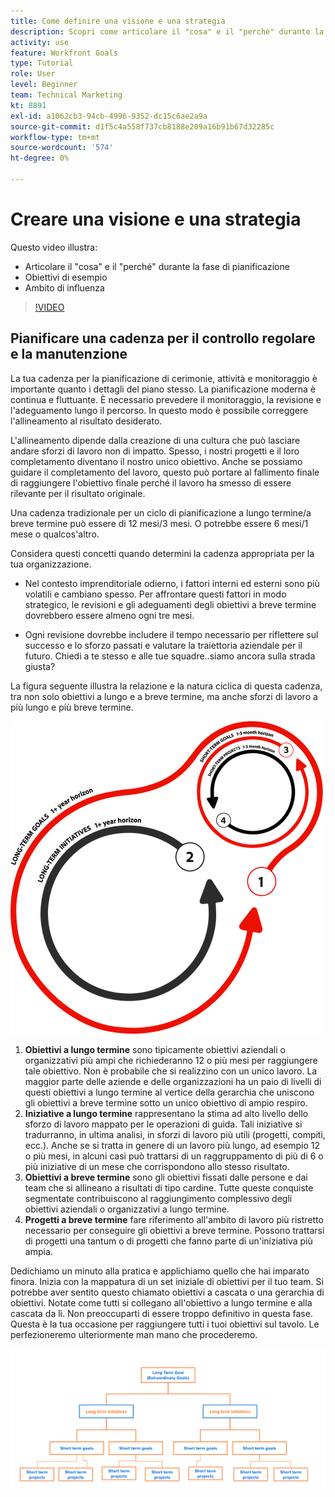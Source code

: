 ```yaml
---
title: Come definire una visione e una strategia
description: Scopri come articolare il "cosa" e il "perché" durante la fase di pianificazione, gli obiettivi di esempio e la portata dell’influenza.
activity: use
feature: Workfront Goals
type: Tutorial
role: User
level: Beginner
team: Technical Marketing
kt: 8891
exl-id: a1062cb3-94cb-4996-9352-dc15c6ae2a9a
source-git-commit: d1f5c4a558f737cb8188e209a16b91b67d32285c
workflow-type: tm+mt
source-wordcount: '574'
ht-degree: 0%

---
```


# Creare una visione e una strategia

Questo video illustra:

* Articolare il &quot;cosa&quot; e il &quot;perché&quot; durante la fase di pianificazione
* Obiettivi di esempio
* Ambito di influenza

>[!VIDEO](https://video.tv.adobe.com/v/335185/?quality=12)

## Pianificare una cadenza per il controllo regolare e la manutenzione

La tua cadenza per la pianificazione di cerimonie, attività e monitoraggio è importante quanto i dettagli del piano stesso. La pianificazione moderna è continua e fluttuante. È necessario prevedere il monitoraggio, la revisione e l&#39;adeguamento lungo il percorso. In questo modo è possibile correggere l&#39;allineamento al risultato desiderato.

L&#39;allineamento dipende dalla creazione di una cultura che può lasciare andare sforzi di lavoro non di impatto. Spesso, i nostri progetti e il loro completamento diventano il nostro unico obiettivo. Anche se possiamo guidare il completamento del lavoro, questo può portare al fallimento finale di raggiungere l&#39;obiettivo finale perché il lavoro ha smesso di essere rilevante per il risultato originale.

Una cadenza tradizionale per un ciclo di pianificazione a lungo termine/a breve termine può essere di 12 mesi/3 mesi. O potrebbe essere 6 mesi/1 mese o qualcos&#39;altro.

Considera questi concetti quando determini la cadenza appropriata per la tua organizzazione.

* Nel contesto imprenditoriale odierno, i fattori interni ed esterni sono più volatili e cambiano spesso. Per affrontare questi fattori in modo strategico, le revisioni e gli adeguamenti degli obiettivi a breve termine dovrebbero essere almeno ogni tre mesi.

* Ogni revisione dovrebbe includere il tempo necessario per riflettere sul successo e lo sforzo passati e valutare la traiettoria aziendale per il futuro. Chiedi a te stesso e alle tue squadre..siamo ancora sulla strada giusta?

La figura seguente illustra la relazione e la natura ciclica di questa cadenza, tra non solo obiettivi a lungo e a breve termine, ma anche sforzi di lavoro a più lungo e più breve termine.

![Un grafico di un ciclo di esecuzione strategico](assets/02-workfront-goals-strategic-execution-cycle.png)

1. **Obiettivi a lungo termine** sono tipicamente obiettivi aziendali o organizzativi più ampi che richiederanno 12 o più mesi per raggiungere tale obiettivo. Non è probabile che si realizzino con un unico lavoro. La maggior parte delle aziende e delle organizzazioni ha un paio di livelli di questi obiettivi a lungo termine al vertice della gerarchia che uniscono gli obiettivi a breve termine sotto un unico obiettivo di ampio respiro.
1. **Iniziative a lungo termine** rappresentano la stima ad alto livello dello sforzo di lavoro mappato per le operazioni di guida. Tali iniziative si tradurranno, in ultima analisi, in sforzi di lavoro più utili (progetti, compiti, ecc.). Anche se si tratta in genere di un lavoro più lungo, ad esempio 12 o più mesi, in alcuni casi può trattarsi di un raggruppamento di più di 6 o più iniziative di un mese che corrispondono allo stesso risultato.
1. **Obiettivi a breve termine** sono gli obiettivi fissati dalle persone e dai team che si allineano a risultati di tipo cardine. Tutte queste conquiste segmentate contribuiscono al raggiungimento complessivo degli obiettivi aziendali o organizzativi a lungo termine.
1. **Progetti a breve termine** fare riferimento all&#39;ambito di lavoro più ristretto necessario per conseguire gli obiettivi a breve termine. Possono trattarsi di progetti una tantum o di progetti che fanno parte di un&#39;iniziativa più ampia.

<!--
Your turn graphic
-->

Dedichiamo un minuto alla pratica e applichiamo quello che hai imparato finora. Inizia con la mappatura di un set iniziale di obiettivi per il tuo team. Si potrebbe aver sentito questo chiamato obiettivi a cascata o una gerarchia di obiettivi. Notate come tutti si collegano all&#39;obiettivo a lungo termine e alla cascata da lì. Non preoccuparti di essere troppo definitivo in questa fase. Questa è la tua occasione per raggiungere tutti i tuoi obiettivi sul tavolo. Le perfezioneremo ulteriormente man mano che procederemo.

![Un grafico di mappatura degli obiettivi a breve e lungo termine](assets/03-workfront-goals-goal-mapping.png)
